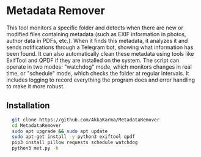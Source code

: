 
# Metadata Remover

This tool monitors a specific folder and detects when there are new or modified files containing metadata (such as EXIF information in photos, author data in PDFs, etc.). When it finds this metadata, it analyzes it and sends notifications through a Telegram bot, showing what information has been found. It can also automatically clean these metadata using tools like ExifTool and QPDF if they are installed on the system. The script can operate in two modes: "watchdog" mode, which monitors changes in real time, or "schedule" mode, which checks the folder at regular intervals. It includes logging to record everything the program does and error handling to make it more robust.


## Installation

```bash
  git clone https://github.com/AkkaKarma/MetadataRemover
  cd MetadataRemover
  sudo apt upgrade && sudo apt update
  sudo apt-get install -y python3 exiftool qpdf
  pip3 install pillow requests schedule watchdog
  python3 met.py -h

```

